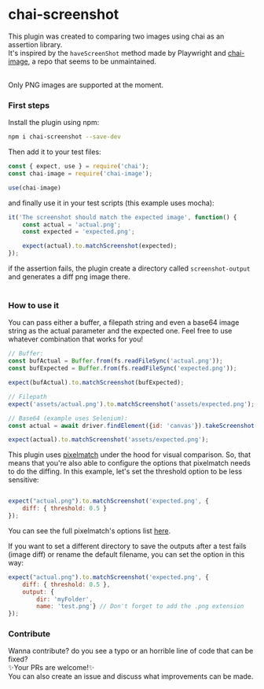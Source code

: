 # chai-screenshot

This plugin was created to comparing two images using chai as an assertion library.<br>
It's inspired by the `haveScreenShot` method made by Playwright and
[chai-image](https://github.com/mooyoul/chai-image), a repo that seems to be unmaintained.
<br>
<br>

Only PNG images are supported at the moment.

### First steps

Install the plugin using npm:
```bash
npm i chai-screenshot --save-dev
```
Then add it to your test files:
```javascript
const { expect, use } = require('chai');
const chai-image = require('chai-image');

use(chai-image)
```
and finally use it in your test scripts (this example uses mocha):
```javascript
it('The screenshot should match the expected image', function() {
    const actual = 'actual.png';
    const expected = 'expected.png';

    expect(actual).to.matchScreenshot(expected);
});
```

if the assertion fails, the plugin create a directory called `screenshot-output` and generates a diff png image there.
<br>
<br>
### How to use it
You can pass either a buffer, a filepath string and even a base64 image string as the actual parameter and the expected one. Feel free to use whatever combination that works for you!

```javascript
// Buffer:
const bufActual = Buffer.from(fs.readFileSync('actual.png'));
const bufExpected = Buffer.from(fs.readFileSync('expected.png'));

expect(bufActual).to.matchScreenshot(bufExpected);

// Filepath
expect('assets/actual.png').to.matchScreenshot('assets/expected.png');

// Base64 (example uses Selenium):
const actual = await driver.findElement({id: 'canvas'}).takeScreenshot(true);

expect(actual).to.matchScreenshot('assets/expected.png');

```

This plugin uses [pixelmatch](https://github.com/mapbox/pixelmatch) under the hood for visual comparison. So, that means that you're also able to configure the options that pixelmatch needs to do the diffing. In this example, let's set the threshold option to be less sensitive:

```javascript

expect("actual.png").to.matchScreenshot('expected.png', {
    diff: { threshold: 0.5 }
});
```

You can see the full pixelmatch's options list [here](https://github.com/mapbox/pixelmatch?tab=readme-ov-file#pixelmatchimg1-img2-output-width-height-options).

If you want to set a different directory to save the outputs after a test fails (image diff) or rename the default filename, you can set the option in this way:

```javascript
expect("actual.png").to.matchScreenshot('expected.png', {
    diff: { threshold: 0.5 },
    output: {
        dir: 'myFolder',
        name: 'test.png'} // Don't forget to add the .png extension
});

```

### Contribute
Wanna contribute? do you see a typo or an horrible line of code that can be fixed?<br>
✨Your PRs are welcome!✨<br>
You can also create an issue and discuss what improvements can be made.